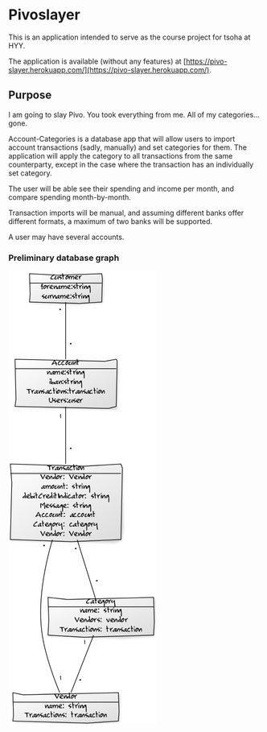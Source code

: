 # Pivoslayer

This is an application intended to serve as the course project for tsoha 
at HYY.

The application is available (without any features) at [https://pivo-slayer.herokuapp.com/](https://pivo-slayer.herokuapp.com/).

## Purpose

I am going to slay Pivo. You took everything from me. All of my categories... gone.

Account-Categories is a database app that will allow users to import 
account transactions (sadly, manually) and set categories for them. The 
application will apply the category to all transactions from the same 
counterparty, except in the case where the transaction has an 
individually set category. 

The user will be able see their spending and income per month, and 
compare spending month-by-month.

Transaction imports will be manual, and assuming different banks offer 
different formats, a maximum of two banks will be supported. 

A user may have several accounts.

### Preliminary database graph

![diagram](/documentation/transactionApp.png)
